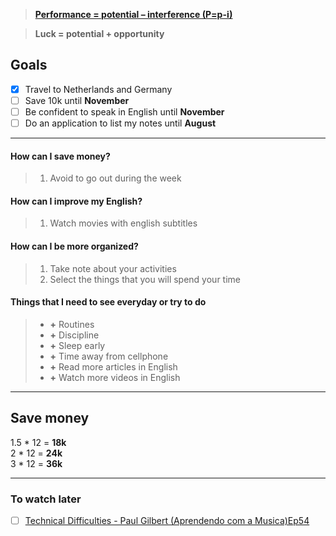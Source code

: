 > **[Performance = potential – interference (P=p-i)](https://idea-sandbox.com/destination/performance-potential-interference-pp-i/)**

> **Luck = potential + opportunity**

Goals
-----

- [x] Travel to Netherlands and Germany
- [ ] Save 10k until **November**
- [ ] Be confident to speak in English until **November**
- [ ] Do an application to list my notes until **August**

---

#### How can I save money?
> 1. Avoid to go out during the week

#### How can I improve my English?
> 1. Watch movies with english subtitles

#### How can I be more organized?
> 1. Take note about your activities
> 2. Select the things that you will spend your time


#### Things that I need to see everyday or try to do
> - **+** Routines
> - **+** Discipline
> - **+** Sleep early
> - **+** Time away from cellphone
> - **+** Read more articles in English
> - **+** Watch more videos in English

---

Save money
----------
1.5 * 12 = **18k**  
2 * 12 = **24k**  
3 * 12 = **36k**  

---

### To watch later
- [ ] [Technical Difficulties - Paul Gilbert (Aprendendo com a Musica)Ep54](https://www.youtube.com/watch?v=PsSd1g4RTzs)
